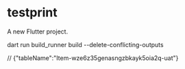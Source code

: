 # testprint

A new Flutter project.

dart run build_runner build --delete-conflicting-outputs 


// {"tableName":"Item-wze6z35genasngzbkayk5oia2q-uat"}
